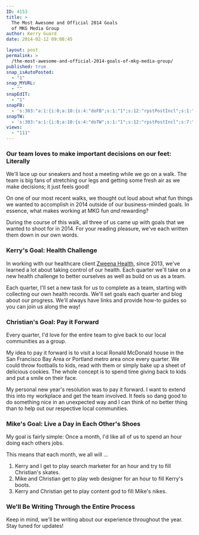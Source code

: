 ```yaml
---
ID: 4153
title: >
  The Most Awesome and Official 2014 Goals
  of MKG Media Group
author: Kerry Guard
date: 2014-02-12 09:08:45

layout: post
permalink: >
  /the-most-awesome-and-official-2014-goals-of-mkg-media-group/
published: true
snap_isAutoPosted:
  - "1"
snap_MYURL:
  - ""
snapEdIT:
  - "1"
snapFB:
  - 's:303:"a:1:{i:0;a:10:{s:4:"doFB";s:1:"1";s:12:"rpstPostIncl";s:1:"0";s:8:"postType";s:1:"A";s:10:"AttachPost";s:1:"2";s:10:"SNAPformat";s:51:"New post (%TITLE%) has been published on %SITENAME%";s:9:"isAutoImg";s:1:"A";s:8:"imgToUse";b:0;s:9:"isAutoURL";s:1:"A";s:8:"urlToUse";b:0;s:11:"isPrePosted";s:1:"1";}}";'
snapTW:
  - 's:303:"a:1:{i:0;a:10:{s:4:"doTW";s:1:"1";s:12:"rpstPostIncl";s:7:"nxsi0tw";s:10:"SNAPformat";s:15:"%TITLE% - %URL%";s:8:"attchImg";s:1:"1";s:9:"isAutoImg";s:1:"A";s:8:"imgToUse";b:0;s:11:"isPrePosted";s:1:"1";s:8:"isPosted";s:1:"1";s:4:"pgID";s:18:"433648904509206530";s:5:"pDate";s:19:"2014-02-12 17:08:50";}}";'
views:
  - "111"
---
```

<h3>Our team loves to make important decisions on our feet: Literally</h3>

<p>We'll lace up our sneakers and host a meeting while we go on a walk. The team is big fans of stretching our legs and getting some fresh air as we make decisions; it just feels good!</p>

<p>On one of our most recent walks, we thought out loud about what fun things we wanted to accomplish in 2014 outside of our business-minded goals. In essence, what makes working at MKG fun <em>and</em> rewarding?</p>

<!--more-->

<p>During the course of this walk, all three of us came up with goals that we wanted to shoot for in 2014. For your reading pleasure, we've each written them down in our own words.</p>

<h3>Kerry's Goal: Health Challenge</h3>

<p>In working with our healthcare client <a href="zweenahealth.com">Zweena Health</a>, since 2013, we've learned a lot about taking control of our health. Each quarter we'll take on a new health challenge to better ourselves as well as build on us as a team.</p>

<p>Each quarter, I'll set a new task for us to complete as a team, starting with collecting our own health records. We'll set goals each quarter and blog about our progress.  We'll always have links and provide how-to guides so you can join us along the way!</p>

<h3>Christian's Goal: Pay it Forward</h3>

<p>Every quarter, I'd love for the entire team to give back to our local communities as a group.</p>

<p>My idea to pay it forward is to visit a local Ronald McDonald house in the San Francisco Bay Area or Portland metro area once every quarter. We could throw footballs to kids, read with them or simply bake up a sheet of delicious cookies. The whole concept is to spend time giving back to kids and put a smile on their face.</p>

<p>My personal new year's resolution was to pay it forward. I want to extend this into my workplace and get the team involved. It feels so dang good to do something nice in an unexpected way and I can think of no better thing than to help out our respective local communities.</p>

<h3>Mike's Goal: Live a Day in Each Other's Shoes</h3>

<p>My goal is fairly simple: Once a month, I'd like all of us to spend an hour doing each others jobs.</p>

<p>This means that each month, we all will ...</p>

<ol>
	<li>Kerry and I get to play search marketer for an hour and try to fill Christian's skates.</li>
	<li>Mike and Christian get to play web designer for an hour to fill Kerry's boots.</li>
	<li>Kerry and Christian get to play content god to fill Mike's nikes.</li>
</ol>

<h3>We'll Be Writing Through the Entire Process</h3>

<p>Keep in mind, we'll be writing about our experience throughout the year. Stay tuned for updates!</p>